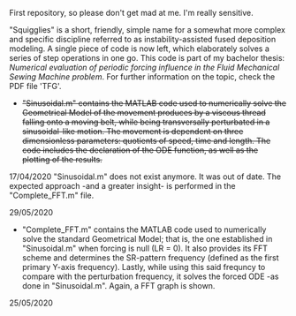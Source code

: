 First repository, so please don't get mad at me. I'm really sensitive.

"Squigglies" is a short, friendly, simple name for a somewhat more complex and specific discipline referred to as instability-assisted fused deposition modeling. A single piece of code is now left, which elaborately solves a series of step operations in one go. This code is part of my bachelor thesis: *Numerical evaluation of periodic forcing influence in the Fluid Mechanical Sewing Machine problem*. For further information on the topic, check the PDF file 'TFG'.

- ~~"Sinusoidal.m" contains the MATLAB code used to numerically solve the Geometrical Model of the movement produces by a viscous thread falling onto a moving belt, while being transversally perturbated in a sinusoidal-like motion. The movement is dependent on three dimensionless parameters: quotients of speed, time and length. The code includes the declaration of the ODE function, as well as the plotting of the results.~~

17/04/2020
"Sinusoidal.m" does not exist anymore. It was out of date. The expected approach -and a greater insight- is performed in the "Complete_FFT.m" file.

29/05/2020

- "Complete_FFT.m" contains the MATLAB code used to numerically solve the standard Geometrical Model; that is, the one established in "Sinusoidal.m" when forcing is null (LR = 0). It also provides its FFT scheme and determines the SR-pattern frequency (defined as the first primary Y-axis frequency). Lastly, while using this said frequncy to compare with the perturbation frequency, it solves the forced ODE -as done in "Sinusoidal.m". Again, a FFT graph is shown.

25/05/2020
